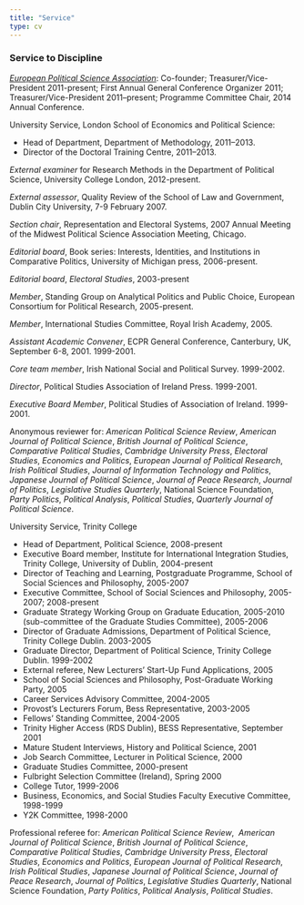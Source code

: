 ```yaml
---
title: "Service"
type: cv
---
```



### Service to Discipline

_[European Political Science Association](http://www.epsanet.org)_: Co-founder; Treasurer/Vice-President 2011-present; First Annual General Conference Organizer 2011; Treasurer/Vice-President 2011–present; Programme Committee Chair, 2014 Annual Conference.

University Service, London School of Economics and Political Science:

*   Head of Department, Department of Methodology, 2011–2013.
*   Director of the Doctoral Training Centre, 2011–2013.

_External examiner_ for Research Methods in the Department of Political Science, University College London, 2012-present.

_External assessor_, Quality Review of the School of Law and Government, Dublin City University, 7-9 February 2007.

_Section chair_, Representation and Electoral Systems, 2007 Annual Meeting of the Midwest Political Science Association Meeting, Chicago.

_Editorial board_, Book series: Interests, Identities, and Institutions in Comparative Politics, University of Michigan press, 2006-present.

_Editorial board_, _Electoral Studies_, 2003-present

_Member_, Standing Group on Analytical Politics and Public Choice, European Consortium for Political Research, 2005-present.

_Member_, International Studies Committee, Royal Irish Academy, 2005.

_Assistant Academic Convener_, ECPR General Conference, Canterbury, UK, September 6-8, 2001\. 1999-2001.

_Core team member_, Irish National Social and Political Survey. 1999-2002.

_Director_, Political Studies Association of Ireland Press. 1999-2001.

_Executive Board Member_, Political Studies of Association of Ireland. 1999-2001.

Anonymous reviewer for: _American Political Science Review_, _American Journal of Political Science_, _British Journal of Political Science_, _Comparative Political Studies_, _Cambridge University Press_, _Electoral Studies_, _Economics and Politics_, _European Journal of Political Research_, _Irish Political Studies_, _Journal of Information Technology and Politics_, _Japanese Journal of Political Science_, _Journal of Peace Research_, _Journal of Politics_, _Legislative Studies Quarterly_, National Science Foundation, _Party Politics_, _Political Analysis_, _Political Studies_, _Quarterly Journal of Political Science_.

University Service, Trinity College

*   Head of Department, Political Science, 2008-present
*   Executive Board member, Institute for International Integration Studies, Trinity College, University of Dublin, 2004-present
*   Director of Teaching and Learning, Postgraduate Programme, School of Social Sciences and Philosophy, 2005-2007
*   Executive Committee, School of Social Sciences and Philosophy, 2005-2007; 2008-present
*   Graduate Strategy Working Group on Graduate Education, 2005-2010 (sub-committee of the Graduate Studies Committee), 2005-2006
*   Director of Graduate Admissions, Department of Political Science, Trinity College Dublin. 2003-2005
*   Graduate Director, Department of Political Science, Trinity College Dublin. 1999-2002
*   External referee, New Lecturers’ Start-Up Fund Applications, 2005
*   School of Social Sciences and Philosophy, Post-Graduate Working Party, 2005
*   Career Services Advisory Committee, 2004-2005
*   Provost’s Lecturers Forum, Bess Representative, 2003-2005
*   Fellows’ Standing Committee, 2004-2005
*   Trinity Higher Access (RDS Dublin), BESS Representative, September 2001
*   Mature Student Interviews, History and Political Science, 2001
*   Job Search Committee, Lecturer in Political Science, 2000
*   Graduate Studies Committee, 2000-present
*   Fulbright Selection Committee (Ireland), Spring 2000
*   College Tutor, 1999-2006
*   Business, Economics, and Social Studies Faculty Executive Committee, 1998-1999
*   Y2K Committee, 1998-2000

Professional referee for: _American Political Science Review_,  _American Journal of Political Science_, _British Journal of Political Science_, _Comparative Political Studies_, _Cambridge University Press_, _Electoral Studies_, _Economics and Politics_, _European Journal of Political Research_, _Irish Political Studies_, _Japanese Journal of Political Science_, _Journal of Peace Research_, _Journal of Politics_, _Legislative Studies Quarterly_, National Science Foundation, _Party Politics_, _Political Analysis_, _Political Studies_.
